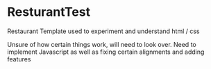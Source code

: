 # ResturantTest
Restaurant Template used to experiment and understand html / css

Unsure of how certain things work, will need to look over.
Need to implement Javascript as well as fixing certain alignments and adding features
